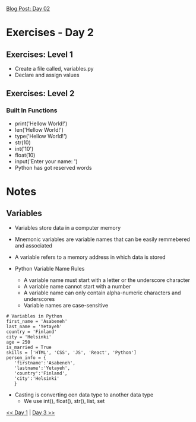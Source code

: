 <!-- Day 2: 30 Days of python programming -->
[Blog Post: Day 02](https://datalore.substack.com/p/day-02-variables-and-built-in-functions)

# Exercises - Day 2
## Exercises: Level 1
- Create a file called, variables.py
- Declare and assign values

## Exercises: Level 2
### Built In Functions
- print('Hellow World!')
- len('Hellow World!')
- type('Hellow World!')
- str(10)  <!-- Converts number into a string '10' -->
- int('10') <!-- Converts string into a number 10 -->
- float(10) <!-- Converts number into a decimal 10.0 -->
- input('Enter your name: ')
- Python has got reserved words

# Notes
## Variables
- Variables store data in a computer memory
- Mnemonic variables are variable names that can be easily remmebered and associated
- A variable refers to a memory address in which data is stored

- Python Variable Name Rules
    - A variable name must start with a letter or the underscore character
    - A variable name cannot start with a number
    - A variable name can only contain alpha-numeric characters and underscores
    - Variable names are case-sensitive

```
# Variables in Python
first_name = 'Asabeneh'
last_name = 'Yetayeh'
country = 'Finland'
city = 'Helsinki'
age = 250
is_married = True
skills = ['HTML', 'CSS', 'JS', 'React', 'Python']
person_info = {
   'firstname':'Asabeneh',
   'lastname':'Yetayeh',
   'country':'Finland',
   'city':'Helsinki'
   }
``` 

- Casting is converting oen data type to another data type
    - We use int(), float(), str(), list, set


 [<< Day 1](../01_Day_Introduction/01_Day_introduction.md) | [Day 3 >>](../03_operators/03_operators.md)  